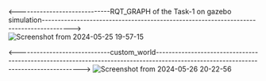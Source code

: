 <-----------------------------RQT_GRAPH of the Task-1 on gazebo simulation---------------------------------------------------------------------------------------> <br/>
![Screenshot from 2024-05-25 19-57-15](https://github.com/abhaygill209/circuit_guy209/assets/146229446/9cfdaf15-1b63-471a-ae04-3de3bcfba335)


<-----------------------------custom_world-------------------------------------------------------------------------------------------------------------------------------------> 
![Screenshot from 2024-05-26 20-22-56](https://github.com/abhaygill209/circuit_guy209/assets/146229446/b5f489a2-3a66-46f3-9075-cbfd670a8ebc)
